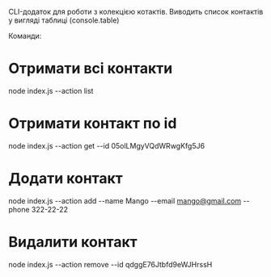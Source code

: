 CLI-додаток для роботи з колекцією котактів. Виводить список контактів у вигляді таблиці (console.table)

Команди:

# Отримати всі контакти

node index.js --action list

# Отримати контакт по id

node index.js --action get --id 05olLMgyVQdWRwgKfg5J6

# Додати контакт

node index.js --action add --name Mango --email mango@gmail.com --phone 322-22-22

# Видалити контакт

node index.js --action remove --id qdggE76Jtbfd9eWJHrssH
